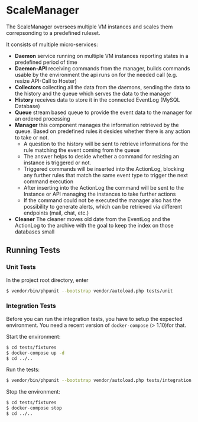 # ScaleManager

The ScaleManager oversees multiple VM instances and scales them correpsonding to a predefined ruleset.

It consists of multiple micro-services:
* **Daemon** service running on multiple VM instances reporting states in a predefined period of time
* **Daemon-API** receiving commands from the manager, builds commands usable by the environment the api runs on for the needed call (e.g. resize API-Call to Hoster)
* **Collectors** collecting all the data from the daemons, sending the data to the history and the queue which serves the data to the manager
* **History** receives data to store it in the connected EventLog (MySQL Database)
* **Queue** stream based queue to provide the event data to the manager for an ordered processing
* **Manager** this component manages the information retrieved by the queue. Based on predefined rules it desides whether there is any action to take or not.
  * A question to the history will be sent to retrieve informations for the rule matching the event coming from the queue
  * The answer helps to deside whether a command for resizing an instance is triggered or not.
  * Triggered commands will be inserted into the ActionLog, blocking any further rules that match the same event type to trigger the next command execution
  * After inserting into the ActionLog the command will be sent to the Instance or API managing the instances to take further actions
  * If the command could not be executed the manager also has the possibility to generate alerts, which can be retrieved via different endpoints (mail, chat, etc.)
* **Cleaner** The cleaner moves old date from the EventLog and the ActionLog to the archive with the goal to keep the index on those databases small

## Running Tests

### Unit Tests

In the project root directory, enter

```bash
$ vendor/bin/phpunit --bootstrap vendor/autoload.php tests/unit
```

### Integration Tests

Before you can run the integration tests, you have to setup the expected environment. You need a recent version of `docker-compose` (> 1.10)for that.

Start the environment:

```bash
$ cd tests/fixtures
$ docker-compose up -d
$ cd ../..
```

Run the tests:

```bash
$ vendor/bin/phpunit --bootstrap vendor/autoload.php tests/integration
```

Stop the environment:

```bash
$ cd tests/fixtures
$ docker-compose stop
$ cd ../..
```
